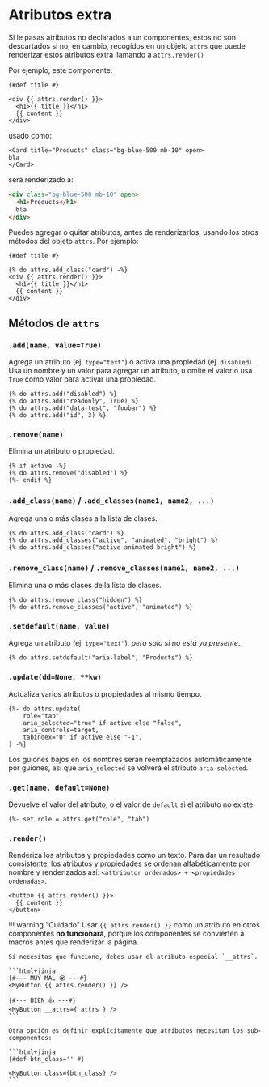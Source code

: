 # Atributos extra

Si le pasas atributos no declarados a un componentes, estos no son descartados si no, en cambio, recogidos en un objeto `attrs` que puede renderizar estos atributos extra llamando a `attrs.render()`

Por ejemplo, este componente:

```html+jinja title="components/Card.jinja"
{#def title #}

<div {{ attrs.render() }}>
  <h1>{{ title }}</h1>
  {{ content }}
</div>
```

usado como:

```html+jinja
<Card title="Products" class="bg-blue-500 mb-10" open>
bla
</Card>
```

será renderizado a:

```html
<div class="bg-blue-500 mb-10" open>
  <h1>Products</h1>
  bla
</div>
```

Puedes agregar o quitar atributos, antes de renderizarlos, usando los otros métodos del objeto `attrs`. Por ejemplo:

```html+jinja
{#def title #}

{% do attrs.add_class("card") -%}
<div {{ attrs.render() }}>
  <h1>{{ title }}</h1>
  {{ content }}
</div>
```

## Métodos de `attrs`

### `.add(name, value=True)`

Agrega un atributo (ej. `type="text"`) o activa una propiedad (ej. `disabled`). Usa un nombre y un valor para agregar un atributo, u omite el valor o usa `True` como valor para activar una propiedad.

```html+jinja
{% do attrs.add("disabled") %}
{% do attrs.add("readonly", True) %}
{% do attrs.add("data-test", "foobar") %}
{% do attrs.add("id", 3) %}
```

### `.remove(name)`

Elimina un atributo o propiedad.

```html+jinja
{% if active -%}
{% do attrs.remove("disabled") %}
{%- endif %}
```

### `.add_class(name)` / `.add_classes(name1, name2, ...)`

Agrega una o más clases a la lista de clases.

```html+jinja
{% do attrs.add_class("card") %}
{% do attrs.add_classes("active", "animated", "bright") %}
{% do attrs.add_classes("active animated bright") %}
```

### `.remove_class(name)` / `.remove_classes(name1, name2, ...)`

Elimina una o más clases de la lista de clases.

```html+jinja
{% do attrs.remove_class("hidden") %}
{% do attrs.remove_classes("active", "animated") %}
```

### `.setdefault(name, value)`

Agrega un atributo (ej. `type="text"`), *pero solo si no está ya presente*.

```html+jinja
{% do attrs.setdefault("aria-label", "Products") %}
```

### `.update(dd=None, **kw)`

Actualiza varios atributos o propiedades al mismo tiempo.

```html+jinja
{%- do attrs.update(
    role="tab",
    aria_selected="true" if active else "false",
    aria_controls=target,
    tabindex="0" if active else "-1",
) -%}
```

Los guiones bajos en los nombres serán reemplazados automáticamente por guiones, así que `aria_selected` se volverá el atributo `aria-selected`.

### `.get(name, default=None)`

Devuelve el valor del atributo, o el valor de `default` si el atributo no existe.

```html+jinja
{%- set role = attrs.get("role", "tab")
```

### `.render()`

Renderiza los atributos y propiedades como un texto.
Para dar un resultado consistente, los atributos y propiedades se ordenan alfabéticamente por nombre y renderizados así: `<attributor ordenados> + <propiedades ordenadas>`.

```html+jinja
<button {{ attrs.render() }}>
  {{ content }}
</button>
```

!!! warning "Cuidado"
    Usar `{{ attrs.render() }}` como un atributo en otros componentes **no funcionará**, porque los componentes se convierten a macros antes que renderizar la página.

    Si necesitas que funcione, debes usar el atributo especial `__attrs`.

    ```html+jinja
    {#--- MUY MAL 😵 ---#}
    <MyButton {{ attrs.render() }} />

    {#--- BIEN 👍 ---#}
    <MyButton __attrs={ attrs } />
    ```

    Otra opción es definir explícitamente que atributos necesitan los sub-componentes:

    ```html+jinja
    {#def btn_class='' #}

    <MyButton class={btn_class} />
    ```
